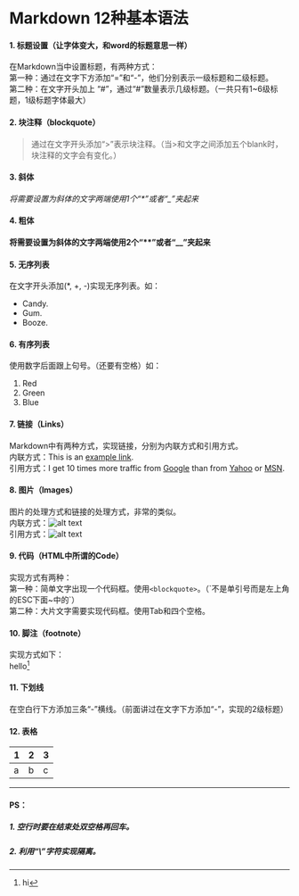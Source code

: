 # Markdown 12种基本语法 #

#### 1. 标题设置（让字体变大，和word的标题意思一样）
在Markdown当中设置标题，有两种方式：  
第一种：通过在文字下方添加“=”和“-”，他们分别表示一级标题和二级标题。  
第二种：在文字开头加上 “#”，通过“#”数量表示几级标题。（一共只有1~6级标题，1级标题字体最大）

#### 2. 块注释（blockquote）
>通过在文字开头添加“>”表示块注释。（当>和文字之间添加五个blank时，块注释的文字会有变化。）

#### 3. 斜体
*将需要设置为斜体的文字两端使用1个“\*”或者“\_”夹起来*

#### 4. 粗体
**将需要设置为斜体的文字两端使用2个“\*\*”或者“\__”夹起来**

#### 5. 无序列表
在文字开头添加(\*, +, -)实现无序列表。如：

* Candy.
* Gum.
* Booze.  


#### 6. 有序列表
使用数字后面跟上句号。（还要有空格）如：

1. Red
2. Green
3. Blue

#### 7. 链接（Links）
Markdown中有两种方式，实现链接，分别为内联方式和引用方式。  
内联方式：This is an [example link](http://example.com/).  
引用方式：I get 10 times more traffic from [Google][1] than from [Yahoo][2] or [MSN][3].  

[1]: http://google.com/        "Google" 
[2]: http://search.yahoo.com/  "Yahoo Search" 
[3]: http://search.msn.com/    "MSN Search"
 

#### 8. 图片（Images）
图片的处理方式和链接的处理方式，非常的类似。  
内联方式：![alt text](/path/to/img.jpg "Title")  
引用方式：![alt text][id] 

[id]: /path/to/img.jpg "Title"

#### 9. 代码（HTML中所谓的Code）
实现方式有两种：  
第一种：简单文字出现一个代码框。使用`<blockquote>`。（\`不是单引号而是左上角的ESC下面~中的`）  
第二种：大片文字需要实现代码框。使用Tab和四个空格。

#### 10. 脚注（footnote）
实现方式如下：  
hello[^hello]

[^hello]: hi

#### 11. 下划线
在空白行下方添加三条“-”横线。（前面讲过在文字下方添加“-”，实现的2级标题）

#### 12. 表格
1|2|3
-|-|-
a|b|c

---

#### PS：
##### 1. 空行时要在结束处双空格再回车。  
##### 2. 利用“\”字符实现隔离。